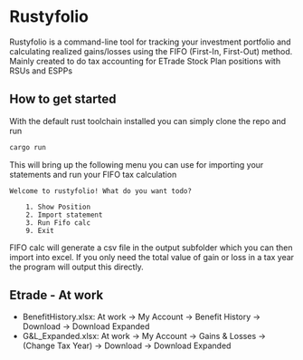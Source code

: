 # Rustyfolio
Rustyfolio is a command-line tool for tracking your investment portfolio and calculating realized gains/losses using the FIFO (First-In, First-Out) method.
Mainly created to do tax accounting for ETrade Stock Plan positions with RSUs and ESPPs

## How to get started
With the default rust toolchain installed you can simply clone the repo and run
```bash
cargo run
```

This will bring up the following menu you can use for importing your statements and run your FIFO tax calculation
```
Welcome to rustyfolio! What do you want todo?

    1. Show Position
    2. Import statement
    3. Run Fifo calc
    9. Exit
```

FIFO calc will generate a csv file in the output subfolder which you can then import into excel. If you only need the total value of gain or loss in a tax year the program will output this directly.

## Etrade - At work
- BenefitHistory.xlsx:  At work -> My Account -> Benefit History -> Download -> Download Expanded
- G&L_Expanded.xlsx:    At work -> My Account -> Gains & Losses -> (Change Tax Year) -> Download -> Download Expanded
